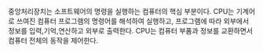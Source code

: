 중앙처리장치는 소프트웨어의 명령을 실행하는 컴퓨터의 핵심 부분이다. CPU는 기계어로 쓰여진 컴퓨터 프로그램의 명령어를 해석하여 실행하고, 프로그램에 따라 외부에서 정보를 입력,기억,연산하고 외부로 출력한다. CPU는 컴퓨터 부품과 정보를 교환하면서 컴퓨터 전체의 동작을 제어한다.
